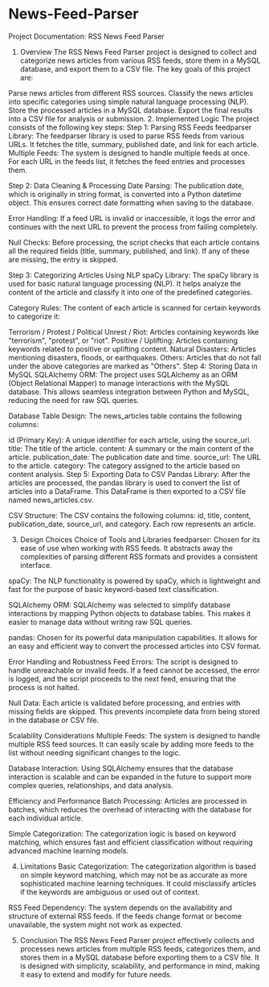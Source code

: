 # News-Feed-Parser 
Project Documentation: RSS News Feed Parser
1. Overview
The RSS News Feed Parser project is designed to collect and categorize news articles from various RSS feeds, store them in a MySQL database, and export them to a CSV file. The key goals of this project are:

Parse news articles from different RSS sources.
Classify the news articles into specific categories using simple natural language processing (NLP).
Store the processed articles in a MySQL database.
Export the final results into a CSV file for analysis or submission.
2. Implemented Logic
The project consists of the following key steps:
Step 1: Parsing RSS Feeds
feedparser Library: The feedparser library is used to parse RSS feeds from various URLs. It fetches the title, summary, published date, and link for each article.
Multiple Feeds: The system is designed to handle multiple feeds at once. For each URL in the feeds list, it fetches the feed entries and processes them.

Step 2: Data Cleaning & Processing
Date Parsing: The publication date, which is originally in string format, is converted into a Python datetime object. This ensures correct date formatting when saving to the database.

Error Handling: If a feed URL is invalid or inaccessible, it logs the error and continues with the next URL to prevent the process from failing completely.

Null Checks: Before processing, the script checks that each article contains all the required fields (title, summary, published, and link). If any of these are missing, the entry is skipped.

Step 3: Categorizing Articles Using NLP
spaCy Library: The spaCy library is used for basic natural language processing (NLP). It helps analyze the content of the article and classify it into one of the predefined categories.

Category Rules: The content of each article is scanned for certain keywords to categorize it:

Terrorism / Protest / Political Unrest / Riot: Articles containing keywords like "terrorism", "protest", or "riot".
Positive / Uplifting: Articles containing keywords related to positive or uplifting content.
Natural Disasters: Articles mentioning disasters, floods, or earthquakes.
Others: Articles that do not fall under the above categories are marked as "Others".
Step 4: Storing Data in MySQL
SQLAlchemy ORM: The project uses SQLAlchemy as an ORM (Object Relational Mapper) to manage interactions with the MySQL database. This allows seamless integration between Python and MySQL, reducing the need for raw SQL queries.

Database Table Design: The news_articles table contains the following columns:

id (Primary Key): A unique identifier for each article, using the source_url.
title: The title of the article.
content: A summary or the main content of the article.
publication_date: The publication date and time.
source_url: The URL to the article.
category: The category assigned to the article based on content analysis.
Step 5: Exporting Data to CSV
Pandas Library: After the articles are processed, the pandas library is used to convert the list of articles into a DataFrame. This DataFrame is then exported to a CSV file named news_articles.csv.

CSV Structure: The CSV contains the following columns: id, title, content, publication_date, source_url, and category. Each row represents an article.

3. Design Choices
Choice of Tools and Libraries
feedparser: Chosen for its ease of use when working with RSS feeds. It abstracts away the complexities of parsing different RSS formats and provides a consistent interface.

spaCy: The NLP functionality is powered by spaCy, which is lightweight and fast for the purpose of basic keyword-based text classification.

SQLAlchemy ORM: SQLAlchemy was selected to simplify database interactions by mapping Python objects to database tables. This makes it easier to manage data without writing raw SQL queries.

pandas: Chosen for its powerful data manipulation capabilities. It allows for an easy and efficient way to convert the processed articles into CSV format.

Error Handling and Robustness
Feed Errors: The script is designed to handle unreachable or invalid feeds. If a feed cannot be accessed, the error is logged, and the script proceeds to the next feed, ensuring that the process is not halted.

Null Data: Each article is validated before processing, and entries with missing fields are skipped. This prevents incomplete data from being stored in the database or CSV file.

Scalability Considerations
Multiple Feeds: The system is designed to handle multiple RSS feed sources. It can easily scale by adding more feeds to the list without needing significant changes to the logic.

Database Interaction: Using SQLAlchemy ensures that the database interaction is scalable and can be expanded in the future to support more complex queries, relationships, and data analysis.

Efficiency and Performance
Batch Processing: Articles are processed in batches, which reduces the overhead of interacting with the database for each individual article.

Simple Categorization: The categorization logic is based on keyword matching, which ensures fast and efficient classification without requiring advanced machine learning models.

4. Limitations
Basic Categorization: The categorization algorithm is based on simple keyword matching, which may not be as accurate as more sophisticated machine learning techniques. It could misclassify articles if the keywords are ambiguous or used out of context.

RSS Feed Dependency: The system depends on the availability and structure of external RSS feeds. If the feeds change format or become unavailable, the system might not work as expected.

5. Conclusion
The RSS News Feed Parser project effectively collects and processes news articles from multiple RSS feeds, categorizes them, and stores them in a MySQL database before exporting them to a CSV file. It is designed with simplicity, scalability, and performance in mind, making it easy to extend and modify for future needs.

